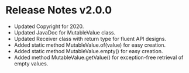 # Release Notes v2.0.0

- Updated Copyright for 2020.
- Updated JavaDoc for MutableValue class.
- Updated Receiver class with return type for fluent API designs.
- Added static method MutableValue.of(value) for easy creation.
- Added static method MutableValue.empty() for easy creation.
- Added method MutableValue.getValue() for exception-free retrieval of empty values.